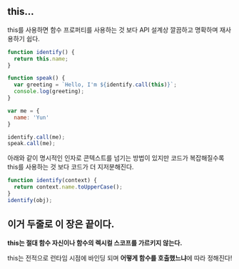 ## this...
this를 사용하면 함수 프로퍼티를 사용하는 것 보다 API 설계상 깔끔하고 명확하며 재사용하기 쉽다.

```javascript
function identify() {
  return this.name;
}

function speak() {
  var greeting = `Hello, I'm ${identify.call(this)}`;
  console.log(greeting);
}

var me = {
  name: 'Yun'
}

identify.call(me);
speak.call(me);
```

아래와 같이 명시적인 인자로 콘텍스트를 넘기는 방법이 있지만 코드가 복잡해질수록 this를 사용하는 것 보다 코드가 더 지저분해진다.

```javascript
function identify(context) {
  return context.name.toUpperCase();
}
identify(obj);
```

## 이거 두줄로 이 장은 끝이다.
**this는 절대 함수 자신이나 함수의 렉시컬 스코프를 가르키지 않는다.**

this는 전적으로 런타임 시점에 바인딩 되며 **어떻게 함수를 호출했느냐**에 따라 정해진다!

